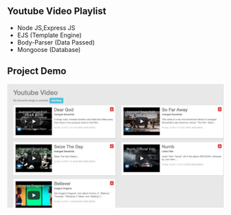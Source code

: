 ## Youtube Video Playlist

- Node JS,Express JS
- EJS (Template Engine)
- Body-Parser (Data Passed)
- Mongoose (Database)

## Project Demo
![](screenshot.png?raw=true)